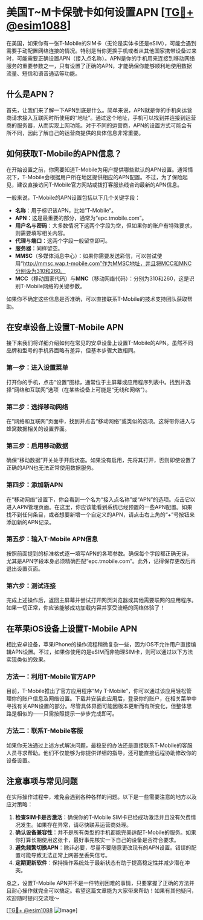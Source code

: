 # 美国T~M卡保號卡如何设置APN [[TG💪+ @esim1088](https://t.me/s/esim1088)]

在美国，如果你有一张T-Mobile的SIM卡（无论是实体卡还是eSIM），可能会遇到需要手动配置网络连接的情况。特别是当你更换手机或者从其他国家携带设备过来时，可能需要正确设置APN（接入点名称）。APN是你的手机用来连接到移动网络服务的重要参数之一，只有设置了正确的APN，才能确保你能够顺利地使用数据流量、短信和语音通话等功能。

## 什么是APN？

首先，让我们来了解一下APN到底是什么。简单来说，APN就是你的手机向运营商请求接入互联网时所使用的“地址”。通过这个地址，手机可以找到并连接到运营商的服务器，从而实现上网功能。对于不同的运营商，APN的设置方式可能会有所不同，因此了解自己的运营商提供的具体信息非常重要。

## 如何获取T-Mobile的APN信息？

在开始设置之前，你需要知道T-Mobile为用户提供哪些默认的APN设置。通常情况下，T-Mobile会根据用户所在地区提供相应的APN配置。不过，为了保险起见，建议直接访问T-Mobile官方网站或拨打客服热线咨询最新的APN信息。

一般来说，T-Mobile的APN设置包括以下几个关键字段：
- **名称**：用于标识该APN，比如“T-Mobile”。
- **APN**：这是最重要的部分，通常为“epc.tmobile.com”。
- **用户名**与**密码**：大多数情况下这两个字段为空，但如果你的账户有特殊要求，则需要填写相关内容。
- **代理**与**端口**：这两个字段一般留空即可。
- **服务器**：同样留空。
- **MMSC**（多媒体消息中心）：如果你需要发送彩信，可以尝试使用“http://mmsc.wap.t-mobile.com”作为MMSC地址，并且将MCC和MNC分别设为310和260。
- **MCC**（移动国家代码）与**MNC**（移动网络代码）：分别为310和260，这是识别T-Mobile网络的关键参数。

如果你不确定这些信息是否准确，可以直接联系T-Mobile的技术支持团队获取帮助。

## 在安卓设备上设置T-Mobile APN

接下来我们将详细介绍如何在常见的安卓设备上设置T-Mobile的APN。虽然不同品牌和型号的手机界面略有差异，但基本步骤大致相同。

### 第一步：进入设置菜单
打开你的手机，点击“设置”图标，通常位于主屏幕或应用程序列表中。找到并选择“网络和互联网”选项（在某些设备上可能是“无线和网络”）。

### 第二步：选择移动网络
在“网络和互联网”页面中，找到并点击“移动网络”或类似的选项。这将带你进入与蜂窝数据相关的设置界面。

### 第三步：启用移动数据
确保“移动数据”开关处于开启状态。如果没有启用，先将其打开，否则即使设置了正确的APN也无法正常使用数据服务。

### 第四步：添加新APN
在“移动网络”设置下，你会看到一个名为“接入点名称”或“APN”的选项。点击它以进入APN管理页面。在这里，你应该能看到系统已经预置的一些APN配置。如果找不到任何条目，或者想要新增一个自定义的APN，请点击右上角的“+”号按钮来添加新的APN记录。

### 第五步：输入T-Mobile APN信息
按照前面提到的标准格式逐一填写APN的各项参数。确保每个字段都正确无误，尤其是APN字段本身必须精确匹配“epc.tmobile.com”。此外，记得保存更改后再退出设置页面。

### 第六步：测试连接
完成上述操作后，返回主屏幕并尝试打开网页浏览器或其他需要联网的应用程序。如果一切正常，你应该能够成功加载内容并享受流畅的网络体验了！

## 在苹果iOS设备上设置T-Mobile APN

相比安卓设备，苹果iPhone的操作流程稍微复杂一些，因为iOS不允许用户直接编辑APN设置。不过，如果你使用的是eSIM而非物理SIM卡，则可以通过以下方法实现类似的效果。

### 方法一：利用T-Mobile官方APP
目前，T-Mobile推出了官方应用程序“My T-Mobile”，你可以通过该应用轻松管理你的账户信息及网络设置。下载并安装此应用后，登录你的账户，在相关菜单中寻找有关APN设置的部分。尽管具体界面可能因版本更新而有所变化，但整体思路是相似的——只需按照提示一步步完成即可。

### 方法二：联系T-Mobile客服
如果你无法通过上述方式解决问题，最稳妥的办法还是直接联系T-Mobile的客服人员寻求帮助。他们不仅能够为你提供详细的指导，还可能直接远程协助修改你的设备设置。

## 注意事项与常见问题

在实际操作过程中，难免会遇到各种各样的问题。以下是一些需要注意的地方以及应对策略：

1. **检查SIM卡是否激活**：确保你的T-Mobile SIM卡已经成功激活并且没有欠费情况发生。如果存在异常，请尽快联系运营商处理。
2. **确认设备兼容性**：并不是所有类型的手机都能完美适配T-Mobile的服务。如果你打算长期使用这张卡，最好事先核实一下自己的设备是否符合要求。
3. **避免频繁切换APN**：除非必要，尽量不要随意更改现有的APN设置。错误的配置可能导致无法正常上网甚至丢失信号。
4. **定期更新软件**：保持操作系统处于最新状态有助于提高稳定性并减少潜在冲突。

总之，设置T-Mobile APN并不是一件特别困难的事情，只要掌握了正确的方法并且耐心操作就完全可以搞定。希望这篇文章能为大家带来帮助！如果有其他疑问，欢迎随时提问交流哦～

[[TG💪+ @esim1088](https://t.me/s/esim1088) ![Image](https://i.postimg.cc/4NQfJmqS/Snipaste-2025-05-13-00-14-12.png)]